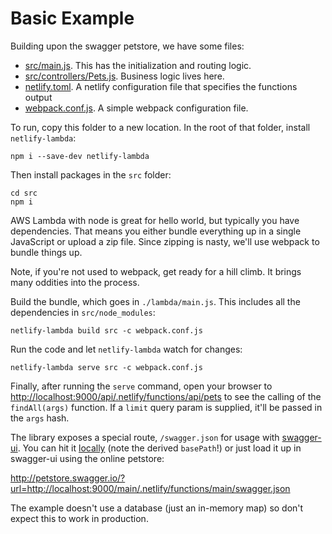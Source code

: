 # Basic Example

Building upon the swagger petstore, we have some files:


* [src/main.js](src/main.js).  This has the initialization and routing logic.
* [src/controllers/Pets.js](src/controllers/Pets.js).  Business logic lives here.
* [netlify.toml](netlify.toml).  A netlify configuration file that specifies the functions output
* [webpack.conf.js](webpack.conf.js).  A simple webpack configuration file.


To run, copy this folder to a new location.  In the root of that folder, install
`netlify-lambda`:

```
npm i --save-dev netlify-lambda
```

Then install packages in the `src` folder:

```
cd src
npm i
```

AWS Lambda with node is great for hello world, but typically you have
dependencies.  That means you either bundle everything up in a single
JavaScript or upload a zip file.  Since zipping is nasty, we'll use
webpack to bundle things up.

Note, if you're not used to webpack, get ready for a hill climb. It brings
many oddities into the process.

Build the bundle, which goes in `./lambda/main.js`.  This includes all the
dependencies in `src/node_modules`:

```
netlify-lambda build src -c webpack.conf.js
```

Run the code and let `netlify-lambda` watch for changes:

```
netlify-lambda serve src -c webpack.conf.js
```

Finally, after running the `serve` command, open your browser to [http://localhost:9000/api/.netlify/functions/api/pets](http://localhost:9000/api/.netlify/functions/api/pets) to see the calling of the `findAll(args)` function.  If a `limit` query param is supplied, it'll be passed in the `args`
hash.

The library exposes a special route, `/swagger.json` for usage with [swagger-ui](https://github.com/swagger-api/swagger-ui).  You can hit it [locally](http://localhost:9000/main/.netlify/functions/main/swagger.json) (note the derived `basePath`!) or just load it up in swagger-ui using the
online petstore:

http://petstore.swagger.io/?url=http://localhost:9000/main/.netlify/functions/main/swagger.json

The example doesn't use a database (just an in-memory map) so don't expect this
to work in production.
